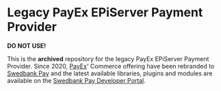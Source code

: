 # Legacy PayEx EPiServer Payment Provider

**DO NOT USE!**

This is the **archived** repository for the legacy PayEx EPiServer Payment
Provider. Since 2020, [PayEx]' Commerce offering have been rebranded to
[Swedbank Pay][swedbankpay] and the latest available libraries, plugins and
modules are available on the [Swedbank Pay Developer Portal][developer].

[developer]: https://developer.swedbankpay.com/modules-sdks/
[payex]: https://payex.com/
[swedbankpay]: https://www.swedbankpay.com/

